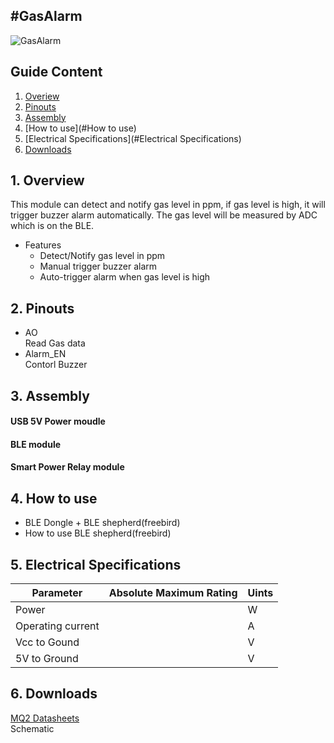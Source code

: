#GasAlarm  
---  
![GasAlarm ](http://imgur.com/blQHcna "GasAlarm ")  

## Guide Content  

1. [Overiew](#Overiew)  
2. [Pinouts](#Pinouts)  
3. [Assembly](#Assembly)  
4. [How to use](#How to use)  
5. [Electrical Specifications](#Electrical Specifications)  
6. [Downloads](#Downloads)  


<a name="Overiew"></a>
## 1. Overview  

This module can detect and notify gas level in ppm, if gas level is high, it will trigger buzzer alarm automatically. The gas level will be measured by ADC which is on the BLE.  

* Features
  * Detect/Notify gas level in ppm
  * Manual trigger buzzer alarm
  * Auto-trigger alarm when gas level is high

<a name="Pinouts"></a>
## 2. Pinouts  

* AO  
Read Gas data  
* Alarm_EN  
Contorl Buzzer  

<a name="Assembly"></a>
## 3. Assembly  
#### USB 5V Power moudle  
#### BLE module  
#### Smart Power Relay module  

<a name="How to use"></a>
## 4. How to use  

* BLE Dongle + BLE shepherd(freebird)  
* How to use BLE shepherd(freebird)  

<a name="Electrical Specifications"></a>
## 5. Electrical Specifications   

| Parameter         | Absolute Maximum Rating  | Uints  
|-------------------|--------------------------|-------------  
| Power             |                          |  W  
| Operating current |                          |  A  
| Vcc to Gound      |                          |  V  
| 5V to Ground      |                          |  V  

<a name="Downloads"></a>
## 6. Downloads  

[MQ2 Datasheets](http://www.buyic.com.tw/datasheet/0113004018/data.rar "MQ2")  
Schematic  


